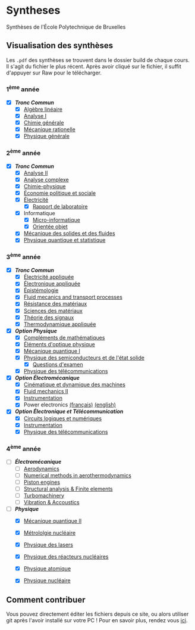 # Syntheses
Synthèses de l'École Polytechnique de Bruxelles

## Visualisation des synthèses
Les `.pdf` des synthèses se trouvent dans le dossier build de chaque
cours. Il s'agit du fichier le plus récent. Après avoir cliqué sur 
le fichier, il suffit d'appuyer sur Raw pour le télécharger. 

### 1<sup>ème</sup> année
- [x] ***Tronc Commun***
   - [x] [Algèbre linéaire](IRCI1/Algèbre%20Linéaire/build/Algèbre%20Linéaire%20-%20Nicolas%20Englebert.pdf)
   - [x] [Analyse I](IRCI1/Analyse%20I/build/Analyse%20I%20-%20Nicolas%20Englebert.pdf)
   - [x] [Chimie générale](IRCI1/Chimie%20Générale/build/Chimie%20Générale%20-%20Nicolas%20Englebert.pdf)
   - [x] [Mécanique rationelle](IRCI1/Mécanique%20Rationelle/build/Mécanique%20Rationelle%20I%20-%20Nicolas%20Englebert.pdf)
   - [x] [Physique générale](IRCI1/Physique%20Générale/build/Physique%20Générale%20-%20Nicolas%20Englebert.pdf)

### 2<sup>ème</sup> année
- [x] ***Tronc Commun***
   - [x] [Analyse II](IRCI2/Analyse%20II/build/Analyse%20II%20-%20Nicolas%20Englebert.pdf)
   - [x] [Analyse complexe](IRCI2/Analyse%20complexe/build/Analyse%20Complexe%20-%20Nicolas%20Englebert.pdf)
   - [x] [Chimie-physique](IRCI2/Chimie%20-%20Physique/build/Chimie%20Physique%20-%20Nicolas%20Englebert.pdf)
   - [x] [Économie politique et sociale](IRCI2/Economie/build/Economie%20politique%20et%20sociale%20-%20Enes%20Ulusoy.pdf)
   - [x] [Électricité](IRCI2/Electricité/build/Electricité%20-%20Nicolas%20Englebert.pdf)
     - [x] [Rapport de laboratoire](IRCI2/Electricité/Laboratoire/build/Rapport%20de%20laboratoire%20-%20Terence%20Blésin,%20Nicolas%20Englebert,%20Benoît%20Vernier.pdf)
   - [x] Informatique
     - [x] [Micro-informatique](IRCI2/Informatique/MicroInformatique/build/syllab_microinfo.pdf)
     - [x] [Orientée objet](IRCI2/Informatique/syntheseOO.pdf)
   - [x] [Mécanique des solides et des fluides](IRCI2/Mécanique%20des%20fluides/build/Mécanique%20des%20fluides%20-%20Nicolas%20Englebert.pdf)
   - [x] [Physique quantique et statistique](IRCI2/Physique%20quantique%20et%20statistique/build/Physique%20quantique%20et%20statistique%20-%20Nicolas%20Englebert.pdf)

### 3<sup>ème</sup> année
- [x] ***Tronc Commun***
  - [x] [Électricité appliquée](IRCI3/Électricité%20appliquée/build/Électricité%20appliquée%20-%20Nicolas%20Englebert.pdf)
  - [x] [Électronique appliquée](IRCI3/Electronique%20appliquée/build/Electronique%20appliquée-%20Nicolas%20Englebert.pdf)
  - [x] [Épistémologie](https://github.com/MISCHIEN/Epistemo/blob/master/resume_epistemo.pdf)
  - [x] [Fluid mecanics and transport processes](IRCI3/Fluid%20mechanics%20and%20transport%20processes/build/Fluid%20mechanics%20and%20transport%20processes%20-%20Enes%20Ulusoy.pdf)
  - [x] [Résistance des matériaux](IRCI3/Résistance%20des%20matériaux/build/Résistance%20des%20matériaux%20-%20Nicolas%20Englebert.pdf)
  - [x] [Sciences des matériaux](IRCI3/Science%20des%20matériaux/build/Science%20des%20matériaux%20-%20Enes%20Ulusoy.pdf)
  - [x] [Théorie des signaux](IRCI3/Théorie%20des%20signaux/build/Théorie%20des%20signaux%20-%20Nicolas%20Englebert.pdf)
  - [x] [Thermodynamique appliquée](IRCI3/Thermodynamique%20appliquée/build/Thermodynamique%20appliquée%20-%20Nicolas%20Englebert.pdf)
- [x] ***Option Physique***
  - [x] [Compléments de mathématiques](IRCI3/Compléments%20de%20mathématiques/build/Compléments%20de%20mathématiques.pdf)
  - [x] [Éléments d'optique physique](IRCI3/Eléments%20d'optique%20physique/build/Eléments%20d'optique%20physique%20-%20Nicolas%20Englebert.pdf)
  - [x] [Mécanique quantique I](IRCI3/Mécanique%20quantique%20I/build/Mécanique%20quantique%20I%20-%20Nicolas%20Englebert.pdf)
  - [x] [Physique des semiconducteurs et de l'état solide](IRCI3/Physique%20des%20semiconducteurs%20et%20de%20l'état%20solide/build/Physique%20des%20semiconducteurs%20-%20Nicolas%20Englebert.pdf)
     - [x] [Questions d'examen](IRCI3/Physique%20des%20semiconducteurs%20et%20de%20l'état%20solide/Questions_examen.pdf)
  - [x] [Physique des télécommunications](IRCI3/Physique%20des%20télécommunications/build/Physique%20des%20télécommunications%20-%20Nicolas%20Englebert.pdf)
- [x] ***Option Électromécanique***
  - [x] [Cinématique et dynamique des machines](IRCI3/Cinématique%20et%20dynamique%20des%20machines/build/Cinématique%20et%20dynamique%20des%20machines%20-%20Enes%20Ulusoy.pdf)
  - [x] [Fluid mechanics II](IRCI3/Fluid%20mechanics%20II/build/Fluid%20mechanics%20II.pdf)
  - [x] [Instrumentation](IRCI3/Instrumentation/build/Instrumentation%20-%20Cédric%20Hannotier.pdf)
  - [x] Power electronics [(français)](IRCI3/Power%20electronics/build/Power%20electronics%20-%20Enes%20Ulusoy.pdf) [(english)](IRCI3/Power%20electronics/build/Power%20electronics_EN%20-%20Enes%20Miguel.pdf)
- [x] ***Option Électronique et Télécommunication***
  - [x] [Circuits logiques et numériques](IRCI3/Circuits%20logiques%20et%20numériques/build/Circuits%20logiques%20et%20numériques%20-%20Cédric%20Hannotier.pdf)
  - [x] [Instrumentation](IRCI3/Instrumentation/build/Instrumentation%20-%20Cédric%20Hannotier.pdf)
  - [x] [Physique des télécommunications](IRCI3/Physique%20des%20télécommunications/build/Physique%20des%20télécommunications%20-%20Nicolas%20Englebert.pdf)

### 4<sup>ème</sup> année
- [ ] ***Électromécanique***
  - [ ] [Aerodynamics](IRCI4-EM/Aerodynamics/build/Aerodynamics.pdf)
  - [ ] [Numerical methods in aerothermodynamics](IRCI4-EM/Numerical%20methods%20in%20aerothermodynamics/build/Numerical%20methods%20in%20aerothermodynamics.pdf)
  - [ ] [Piston engines](IRCI4-EM/Piston%20engines/build/Piston%20engines.pdf)
  - [ ] [Structural analysis & Finite elements](IRCI4-EM/Structural%20Analysis%20%26%20Finite%20Elements/build/Structural%20Analysis%20%26%20Finite%20Elements.pdf)
  - [ ] [Turbomachinery](IRCI4-EM/Turbomachinery/build/Turbomachinery.pdf)
  - [ ] [Vibration & Accoustics](IRCI4-EM/Vibration%20&%20Accoustics/build/Vibration%20&%20Accoustics.pdf)
- [ ] ***Physique***
  - [x] [Mécanique quantique II](IRCI4-PHYS/Mécanique%20quantique%20II/build/Mécanique%20quantique%20II%20-%20Nicolas%20Englebert.pdf)
  - [x] [Métrololgie nucléaire](IRCI4-PHYS/Métrologie%20nucléaire/build/Métrologie%20nucléaire%20-%20Nicolas%20Englebert.pdf)
  - [x] [Physique des lasers](IRCI4-PHYS/Physique%20des%20lasers/build/Physique%20des%20lasers%20-%20Nicolas%20Englebert.pdf)
  - [x] [Physique des réacteurs nucléaires](IRCI4-PHYS/Physique%20des%20réacteurs%20nucléaires/build/Physique%20des%20réacteurs%20nucléaires%20-%20Nicolas%20Englebert.pdf)
  - [x] [Physique atomique](IRCI4-PHYS/Physique%20atomique/build/Physique%20atomique%20-%20Nicolas%20Englebert.pdf)  
  - [x] [Physique nucléaire](IRCI4-PHYS/Physique%20nucléaire/build/Physique%20nucléaire-%20Nicolas%20Englebert.pdf)  
  


## Comment contribuer
Vous pouvez directement éditer les fichiers depuis ce site, ou alors
utiliser git après l'avoir installé sur votre PC ! Pour en savoir 
plus, rendez vous [ici](http://openclassrooms.com/courses/gerez-vos-codes-source-avec-git).
